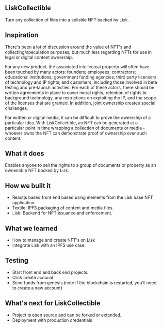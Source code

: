 ## LiskCollectible

Turn any collection of files into a sellable NFT backed by Lisk.

## Inspiration

There's been a lot of discussion around the value of NFT's and collecting/speculation purposes, but much less regarding NFTs for use in legal or digital content ownership.

For any new product, the associated intellectual property will often have been touched by many actors: founders; employees; contractors; educational institutions; government funding agencies; third party licensors of technology and IP rights; and customers, including those involved in beta testing and pre-launch activities. For each of these actors, there should be written agreements in place to cover moral rights, retention of rights to background technology, any restrictions on exploiting the IP, and the scope of the licenses that are granted. In addition, joint ownership creates special challenges.

For written or digital media, it can be difficult to prove the ownership of a particular idea. With LiskCollectible, an NFT can be generated at a particular point in time wrapping a collection of documents or media - whoever owns the NFT can demonstrate proof of ownership over such content.

## What it does

Enables anyone to sell the rights to a group of documents or property as an ownenable NFT backed by Lisk.

## How we built it

- Reactjs based front end based using elements from the Lisk base NFT application.
- Textile: IPFS packaging of content and media files.
- Lisk: Backend for NFT issuance and enforcement.

## What we learned

- How to manage and create NFT's on Lisk
- Integrate Lisk with an IPFS use case.

## Testing

- Start front end and back end projects.
- Click create account
- Send funds from genesis (note if the blockchain is restarted, you'll need to create a new account)

## What's next for LiskCollectible

- Project is open source and can be forked or extended.
- Deployment with production credentials
